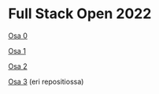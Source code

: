 # Full Stack Open 2022


[Osa 0](https://github.com/roosahut/FullStackOpen/tree/master/osa0)

[Osa 1](https://github.com/roosahut/FullStackOpen/tree/master/osa1)

[Osa 2](https://github.com/roosahut/FullStackOpen/tree/master/osa2)

[Osa 3](https://github.com/roosahut/FullStackOpen-part3) (eri repositiossa)
